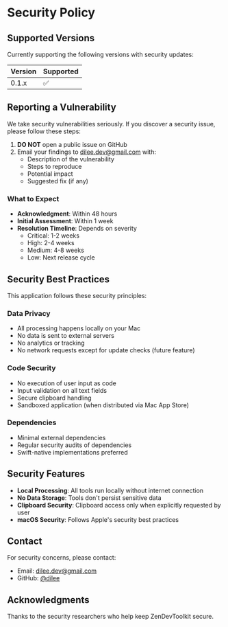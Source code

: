 # Security Policy

## Supported Versions

Currently supporting the following versions with security updates:

| Version | Supported          |
| ------- | ------------------ |
| 0.1.x   | :white_check_mark: |

## Reporting a Vulnerability

We take security vulnerabilities seriously. If you discover a security issue, please follow these steps:

1. **DO NOT** open a public issue on GitHub
2. Email your findings to dilee.dev@gmail.com with:
   - Description of the vulnerability
   - Steps to reproduce
   - Potential impact
   - Suggested fix (if any)

### What to Expect

- **Acknowledgment**: Within 48 hours
- **Initial Assessment**: Within 1 week
- **Resolution Timeline**: Depends on severity
  - Critical: 1-2 weeks
  - High: 2-4 weeks
  - Medium: 4-8 weeks
  - Low: Next release cycle

## Security Best Practices

This application follows these security principles:

### Data Privacy
- All processing happens locally on your Mac
- No data is sent to external servers
- No analytics or tracking
- No network requests except for update checks (future feature)

### Code Security
- No execution of user input as code
- Input validation on all text fields
- Secure clipboard handling
- Sandboxed application (when distributed via Mac App Store)

### Dependencies
- Minimal external dependencies
- Regular security audits of dependencies
- Swift-native implementations preferred

## Security Features

- **Local Processing**: All tools run locally without internet connection
- **No Data Storage**: Tools don't persist sensitive data
- **Clipboard Security**: Clipboard access only when explicitly requested by user
- **macOS Security**: Follows Apple's security best practices

## Contact

For security concerns, please contact:
- Email: dilee.dev@gmail.com
- GitHub: [@dilee](https://github.com/dilee)

## Acknowledgments

Thanks to the security researchers who help keep ZenDevToolkit secure.